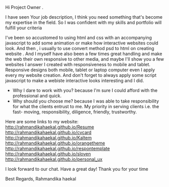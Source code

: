 Hi Project Owner .


I have seen Your job description, I think you need something that's become my expertise in the field. So I was confident with my skills and portfolio will fulfill your criteria

I've been so accustomed to using html and css with an accompanying javascript to add some animation or make how interactive websites could look. And then , i usually to use convert method psd to html on creating website . 
And I myself have also been a few times great handling and make the web their own responsive to other media, and maybe I'll show you a few websites I answer I created with responsiveness to mobile and tablet. 
Responsive designs both mobile, tablet or laptop computer even I apply every my website creation. And don't forget to always apply some script javascript to make a webiste interactive looks interesting and I did. 


- Why I dare to work with you? because I'm sure I could afford with the professional and quick. 
- Why should you choose me? because I was able to take responsibility for what the clients entrust to me. My priority in serving clients i.e. the fast- moving, responsibility, diligence, friendly, trustworthy. 

Here are some links to my website: 
http://rahmandikahaekal.github.io/Resume
http://rahmandikahaekal.github.io/cvcard 
http://rahmandikahaekal.github.io/Kaltem 
http://rahmandikahaekal.github.io/orangetheme 
http://rahmandikahaekal.github.io/respontemplate 
http://rahmandikahaekal.github.io/sloven 
http://rahmandikahaekal.github.io/personal_ux 

I look forward to our chat. Have a great day! 
Thank you for your time 

Best Regards, Rahmandika haekal
